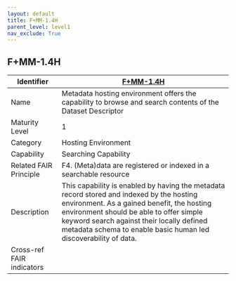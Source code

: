 ```yaml
---
layout: default
title: F+MM-1.4H
parent_level: level1
nav_exclude: True
---
```


## F+MM-1.4H

| Identifier | [F+MM-1.4H](https://github.com/FAIRplus/Data-Maturity/blob/indicator-definitions/docs/_indicators/C.%20F%2BMM-1.4H.md) |
| ---------- | ----------|
| Name | Metadata hosting environment offers the capability to browse and search contents of the Dataset Descriptor  |
| Maturity Level | 1 |
| Category | Hosting Environment |
| Capability | Searching Capability |
| Related FAIR Principle | F4. (Meta)data are registered or indexed in a searchable resource |
| Description | This capability is enabled by having the metadata record stored and indexed by the hosting environment. As a gained benefit, the hosting environment should be able to offer simple keyword search against their locally defined metadata schema to enable basic human led discoverability of data.|
| Cross-ref FAIR indicators | |

